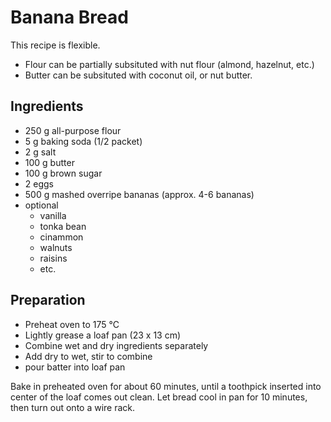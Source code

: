 Banana Bread
============

This recipe is flexible.
* Flour can be partially subsituted with nut flour (almond, hazelnut, etc.)
* Butter can be subsituted with coconut oil, or nut butter.

Ingredients
-----------

* 250 g all-purpose flour
* 5 g baking soda (1/2 packet)
* 2 g salt
* 100 g butter
* 100 g brown sugar
* 2 eggs
* 500 g mashed overripe bananas (approx. 4-6 bananas)
* optional
    * vanilla
    * tonka bean
    * cinammon
    * walnuts
    * raisins
    * etc.

Preparation
-----------

* Preheat oven to 175 °C
* Lightly grease a loaf pan (23 x 13 cm)
* Combine wet and dry ingredients separately
* Add dry to wet, stir to combine
* pour batter into loaf pan

Bake in preheated oven for about 60 minutes, until a toothpick inserted into center of the loaf comes out clean. Let bread cool in pan for 10 minutes, then turn out onto a wire rack.